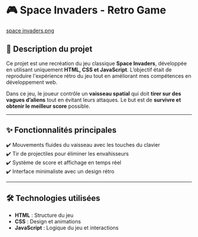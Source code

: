 # 🎮 Space Invaders - Retro Game  


[space invaders.png](https://github.com/PosiTr0n505/Space-Invaders/blob/main/space%20invaders.png)

## 📌 Description du projet  
Ce projet est une recréation du jeu classique **Space Invaders**, développée en utilisant uniquement **HTML, CSS et JavaScript**. L’objectif était de reproduire l'expérience rétro du jeu tout en améliorant mes compétences en développement web.

Dans ce jeu, le joueur contrôle un **vaisseau spatial** qui doit **tirer sur des vagues d’aliens** tout en évitant leurs attaques. Le but est de **survivre et obtenir le meilleur score** possible.

---

## ✨ Fonctionnalités principales  
✔️ Mouvements fluides du vaisseau avec les touches du clavier  
✔️ Tir de projectiles pour éliminer les envahisseurs  
✔️ Système de score et affichage en temps réel  
✔️ Interface minimaliste avec un design rétro  

---

## 🛠 Technologies utilisées  
- **HTML** : Structure du jeu  
- **CSS** : Design et animations  
- **JavaScript** : Logique du jeu et interactions 
